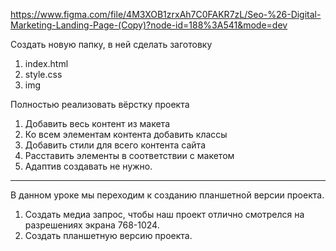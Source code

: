 ﻿https://www.figma.com/file/4M3XOB1zrxAh7C0FAKR7zL/Seo-%26-Digital-Marketing-Landing-Page-(Copy)?node-id=188%3A541&mode=dev

Создать новую папку, в ней сделать заготовку
1.	index.html
2.	style.css
3.	img

Полностью реализовать вёрстку проекта

1.	Добавить весь контент из макета
2.	Ко всем элементам контента добавить классы
3.	Добавить стили для всего контента сайта
4.	Расставить элементы в соответствии с макетом
5.	Адаптив создавать не нужно. 
----------------

В данном уроке мы переходим к созданию планшетной версии проекта.
1. Создать медиа запрос, чтобы наш проект отлично смотрелся на разрешениях экрана 768-1024.
2. Создать планшетную версию проекта.

